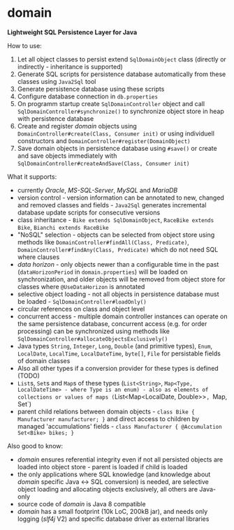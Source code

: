 # domain
**Lightweight SQL Persistence Layer for Java**

How to use:
1) Let all object classes to persist extend `SqlDomainObject` class (directly or indirectly - inheritance is supported)
2) Generate SQL scripts for persistence database automatically from these classes using `Java2Sql` tool  
3) Generate persistence database using these scripts
4) Configure database connection in `db.properties`
5) On programm startup create `SqlDomainController` object and call `SqlDomainController#synchronize()` to synchronize object store in heap with persistence database
6) Create and register *domain* objects using `DomainController#create(Class, Consumer init)` or using individuell constructors and `DomainController#register(DomainObject)`
7) Save domain objects in persistence database using `#save()` or create and save objects immediately with `SqlDomainController#createAndSave(Class, Consumer init)`

What it supports:
- currently *Oracle*, *MS-SQL-Server*, *MySQL* and *MariaDB*
- version control - version information can be annotated to new, changed and removed classes and fields - `Java2Sql` generates incremental database update scripts for consecutive versions 
- class inheritance - `Bike extends SqlDomainObject`, `RaceBike extends Bike`, `Bianchi extends RaceBike`
- "NoSQL" selection - objects can be selected from object store using methods like `DomainController#findAll(Class, Predicate)`, `DomainController#findAny(Class, Predicate)` which do not need SQL where clauses
- *data horizon* - only objects newer than a configurable time in the past (`dataHorizonPeriod` in `domain.properties`) will be loaded on synchronization, and older objects will be removed from object store for classes where `@UseDataHorizon` is annotated 
- selective object loading - not all objects in persistence database must be loaded - `SqlDomainController#loadOnly()`
- circular references on class and object level
- concurrent access - multiple domain controller instances can operate on the same persistence database, concurrent access (e.g. for order processing) can be synchronized using methods like `SqlDomainController#allocateObjectsExclusively()`
- Java types `String`, `Integer`, `Long`, `Double` (and primitive types), `Enum`, `LocalDate`, `LocalTime`, `LocalDateTime`, `byte[]`, `File` for persistable fields of domain classes
- Also all other types if a conversion provider for these types is defined (TODO)
- `List`s, `Set`s and `Map`s of these types (`List<String>`, `Map<Type, LocalDateTime> - where Type is an enum) - also as elements of collections or values of maps (`List<Map<LocalDate, Double>>`, `Map<String>, Set<Integer>`)
- parent child relations between domain objects - `class Bike { Manufacturer manufacturer; }` and direct access to children by managed 'accumulations' fields - `class Manufacturer { @Accumulation Set<Bike> bikes; }`

Also good to know:
- *domain* ensures referential integrity even if not all persisted objects are loaded into object store - parent is loaded if child is loaded
- the only applications where SQL knowledge (and knowledge about *domain* specific Java <-> SQL conversion) is needed, are selective object loading and allocating objects exclusively, all others are Java-only
- source code of *domain* is Java 8 compatible
- *domain* has a small footprint (10k LoC, 200kB jar), and needs only logging (*slf4j* V2) and specific database driver as external libraries
